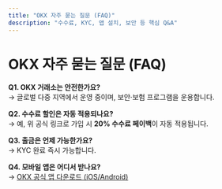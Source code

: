 ```yaml
---
title: "OKX 자주 묻는 질문 (FAQ)"
description: "수수료, KYC, 앱 설치, 보안 등 핵심 Q&A"
---
```


# OKX 자주 묻는 질문 (FAQ)

**Q1. OKX 거래소는 안전한가요?**  
→ 글로벌 다중 지역에서 운영 중이며, 보안·보험 프로그램을 운용합니다.

**Q2. 수수료 할인은 자동 적용되나요?**  
→ 예, 위 공식 링크로 가입 시 **20% 수수료 페이백**이 자동 적용됩니다.

**Q3. 출금은 언제 가능한가요?**  
→ KYC 완료 즉시 가능합니다.

**Q4. 모바일 앱은 어디서 받나요?**  
→ [OKX 공식 앱 다운로드 (iOS/Android)](https://www.okx.com/download)
